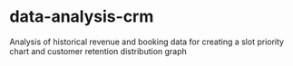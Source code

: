 # data-analysis-crm
Analysis of historical revenue and booking data for creating a slot priority chart and customer retention distribution graph
